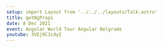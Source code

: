 ```yaml
---
setup: import Layout from '../../../layouts/Talk.astro'
title: getNgProps
date: 8 Dec 2021
event: Angular World Tour Angular Belgrade
youtube: 3VEj9CJcdyI
---
```

